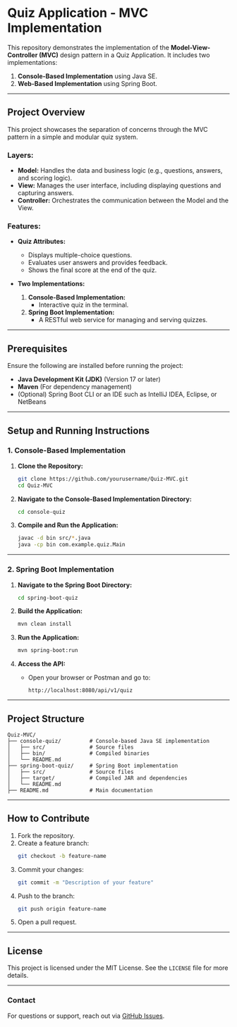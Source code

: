 # Quiz Application - MVC Implementation

This repository demonstrates the implementation of the **Model-View-Controller (MVC)** design pattern in a Quiz Application. It includes two implementations:

1. **Console-Based Implementation** using Java SE.
2. **Web-Based Implementation** using Spring Boot.

---

## **Project Overview**
This project showcases the separation of concerns through the MVC pattern in a simple and modular quiz system.

### **Layers:**
- **Model:** Handles the data and business logic (e.g., questions, answers, and scoring logic).
- **View:** Manages the user interface, including displaying questions and capturing answers.
- **Controller:** Orchestrates the communication between the Model and the View.

### **Features:**
- **Quiz Attributes:**
  - Displays multiple-choice questions.
  - Evaluates user answers and provides feedback.
  - Shows the final score at the end of the quiz.
  
- **Two Implementations:**
  1. **Console-Based Implementation:**
     - Interactive quiz in the terminal.
  2. **Spring Boot Implementation:**
     - A RESTful web service for managing and serving quizzes.

---

## **Prerequisites**
Ensure the following are installed before running the project:
- **Java Development Kit (JDK)** (Version 17 or later)
- **Maven** (For dependency management)
- (Optional) Spring Boot CLI or an IDE such as IntelliJ IDEA, Eclipse, or NetBeans

---

## **Setup and Running Instructions**

### **1. Console-Based Implementation**
1. **Clone the Repository:**
   ```bash
   git clone https://github.com/yourusername/Quiz-MVC.git
   cd Quiz-MVC
   ```
2. **Navigate to the Console-Based Implementation Directory:**
   ```bash
   cd console-quiz
   ```

3. **Compile and Run the Application:**
   ```bash
   javac -d bin src/*.java
   java -cp bin com.example.quiz.Main
   ```

---

### **2. Spring Boot Implementation**
1. **Navigate to the Spring Boot Directory:**
   ```bash
   cd spring-boot-quiz
   ```

2. **Build the Application:**
   ```bash
   mvn clean install
   ```

3. **Run the Application:**
   ```bash
   mvn spring-boot:run
   ```

4. **Access the API:**
   - Open your browser or Postman and go to:
     ```
     http://localhost:8080/api/v1/quiz
     ```

---

## **Project Structure**
```
Quiz-MVC/
├── console-quiz/         # Console-based Java SE implementation
│   ├── src/              # Source files
│   ├── bin/              # Compiled binaries
│   └── README.md
├── spring-boot-quiz/     # Spring Boot implementation
│   ├── src/              # Source files
│   ├── target/           # Compiled JAR and dependencies
│   └── README.md
├── README.md             # Main documentation
```

---

## **How to Contribute**
1. Fork the repository.
2. Create a feature branch:
   ```bash
   git checkout -b feature-name
   ```
3. Commit your changes:
   ```bash
   git commit -m "Description of your feature"
   ```
4. Push to the branch:
   ```bash
   git push origin feature-name
   ```
5. Open a pull request.

---

## **License**
This project is licensed under the MIT License. See the `LICENSE` file for more details.

---

### **Contact**
For questions or support, reach out via [GitHub Issues](https://github.com/yourusername/Quiz-MVC/issues).

